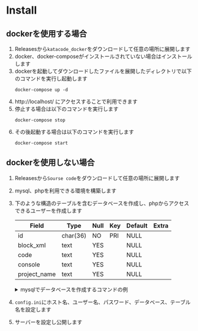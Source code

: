 # Install
## dockerを使用する場合
1. Releasesから```katacode_docker```をダウンロードして任意の場所に展開します
2. docker、docker-composeがインストールされていない場合はインストールします
3. dockerを起動してダウンロードしたファイルを展開したディレクトリで以下のコマンドを実行し起動します
    ```
    docker-compose up -d
    ```
4. http://localhost/ にアクセスすることで利用できます
5. 停止する場合は以下のコマンドを実行します
    ```
    docker-compose stop
    ```
6. その後起動する場合は以下のコマンドを実行します
    ```
    docker-compose start
    ```

## dockerを使用しない場合
1. Releasesから```Sourse code```をダウンロードして任意の場所に展開します
2. mysql、phpを利用できる環境を構築します
3. 下のような構造のテーブルを含むデータベースを作成し、phpからアクセスできるユーザーを作成します

    | Field        | Type     | Null | Key | Default | Extra |
    | ------------ | -------- | ---- | --- | ------- | ----- |
    | id           | char(36) | NO   | PRI | NULL    |       |
    | block_xml    | text     | YES  |     | NULL    |       |
    | code         | text     | YES  |     | NULL    |       |
    | console      | text     | YES  |     | NULL    |       |
    | project_name | text     | YES  |     | NULL    |       |

    <details>
    <summary>mysqlでデータベースを作成するコマンドの例</summary>

        $ mysql --user=root --password

        mysql> CREATE DATABASE katacode;
        mysql> USE katacode;
        mysql> CREATE TABLE share_projects (id char(36), block_xml TEXT, code TEXT, console TEXT, project_name TEXT, PRIMARY KEY (id));
        mysql> CREATE USER katacodeuser@localhost IDENTIFIED BY 'password';
        mysql> GRANT ALL ON katacode.* TO katacodeuser@localhost;
        mysql> quit

    </details>
4. ```config.ini```にホスト名、ユーザー名、パスワード、データベース、テーブル名を設定します
5. サーバーを設定し公開します

